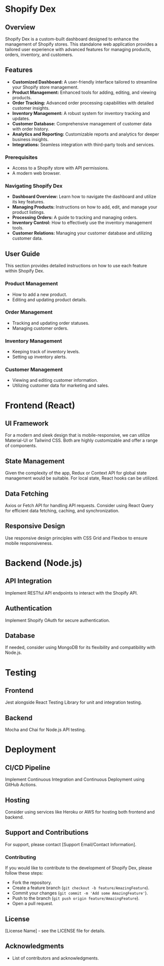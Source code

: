 # Shopify Dex

## Overview
Shopify Dex is a custom-built dashboard designed to enhance the management of Shopify stores. This standalone web application provides a tailored user experience with advanced features for managing products, orders, inventory, and customers.

## Features
- **Customized Dashboard:** A user-friendly interface tailored to streamline your Shopify store management.
- **Product Management:** Enhanced tools for adding, editing, and viewing products.
- **Order Tracking:** Advanced order processing capabilities with detailed customer insights.
- **Inventory Management:** A robust system for inventory tracking and updates.
- **Customer Database:** Comprehensive management of customer data with order history.
- **Analytics and Reporting:** Customizable reports and analytics for deeper business insights.
- **Integrations:** Seamless integration with third-party tools and services.

### Prerequisites
- Access to a Shopify store with API permissions.
- A modern web browser.

### Navigating Shopify Dex
- **Dashboard Overview:** Learn how to navigate the dashboard and utilize its key features.
- **Managing Products:** Instructions on how to add, edit, and manage your product listings.
- **Processing Orders:** A guide to tracking and managing orders.
- **Inventory Control:** How to effectively use the inventory management tools.
- **Customer Relations:** Managing your customer database and utilizing customer data.

## User Guide
This section provides detailed instructions on how to use each feature within Shopify Dex.

### Product Management
- How to add a new product.
- Editing and updating product details.

### Order Management
- Tracking and updating order statuses.
- Managing customer orders.

### Inventory Management
- Keeping track of inventory levels.
- Setting up inventory alerts.

### Customer Management
- Viewing and editing customer information.
- Utilizing customer data for marketing and sales.

# Frontend (React)

## UI Framework
For a modern and sleek design that is mobile-responsive, we can utilize Material-UI or Tailwind CSS. Both are highly customizable and offer a range of components.

## State Management
Given the complexity of the app, Redux or Context API for global state management would be suitable. For local state, React hooks can be utilized.

## Data Fetching
Axios or Fetch API for handling API requests. Consider using React Query for efficient data fetching, caching, and synchronization.

## Responsive Design
Use responsive design principles with CSS Grid and Flexbox to ensure mobile responsiveness.

# Backend (Node.js)

## API Integration
Implement RESTful API endpoints to interact with the Shopify API.

## Authentication
Implement Shopify OAuth for secure authentication.

## Database
If needed, consider using MongoDB for its flexibility and compatibility with Node.js.

# Testing

## Frontend
Jest alongside React Testing Library for unit and integration testing.

## Backend
Mocha and Chai for Node.js API testing.

# Deployment

## CI/CD Pipeline
Implement Continuous Integration and Continuous Deployment using GitHub Actions.

## Hosting
Consider using services like Heroku or AWS for hosting both frontend and backend.

## Support and Contributions
For support, please contact [Support Email/Contact Information].

### Contributing
If you would like to contribute to the development of Shopify Dex, please follow these steps:
- Fork the repository.
- Create a feature branch (`git checkout -b feature/AmazingFeature`).
- Commit your changes (`git commit -m 'Add some AmazingFeature'`).
- Push to the branch (`git push origin feature/AmazingFeature`).
- Open a pull request.

## License
[License Name] - see the LICENSE file for details.

## Acknowledgments
- List of contributors and acknowledgments.

